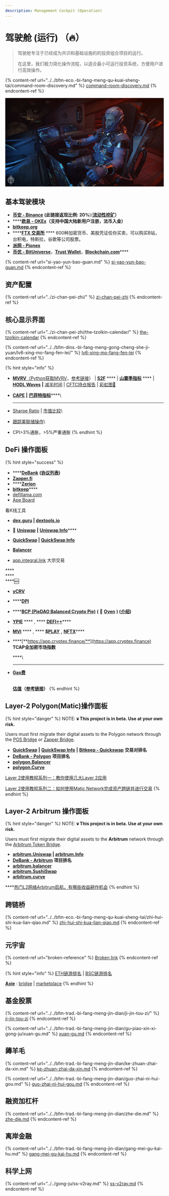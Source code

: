 ```yaml
---
description: Management Cockpit (Operation)
---
```


# 驾驶舱 (运行) （🔥）

> 驾驶舱专注于已经成为共识和基础设施的的投资组合项目的运行。
>
> 在这里，我们极力简化操作流程，以适合最小可运行投资系统，方便用户进行高效操作。

{% content-ref url="../../bfm-eco.-bi-fang-meng-qu-kuai-sheng-tai/command-room-discovery.md" %}
[command-room-discovery.md](../../bfm-eco.-bi-fang-meng-qu-kuai-sheng-tai/command-room-discovery.md)
{% endcontent-ref %}

![](<../../.gitbook/assets/image (57).png>)

## 基本驾驶模块

* [**币安 - Binance**](https://accounts.binancezh.cz/zh-CN/register?ref=H7ZMPFPE) **(此链接返现比例: 20%**)([**流动性挖矿**](https://www.binance.com/zh-CN/swap/liquidity)**）**
* ****[**欧易 - OKEx**](https://www.ouyi.fit/join/3626787447)**（支持中国大陆新用户注册，法币入金）**
* ****[**bitkeep.org**](https://bitkeep.org/zh/index.html)****
* ****[**FTX 交易所**](https://ftx.com/#a=45676115) **** 600种加密货币、美股凭证任你买卖，可以购买B站，台积电，特斯拉，谷歌等公司股票。
* ****[**派网 - Pionex**](https://www.pionex.cc/zh-CN/sign/ref/NxwM4W0S)****
* [**币优 - BitUniverse**](https://www.bituniverse.org/zh-CN/index.html)，[**Trust Wallet**](https://trustwallet.com)，[**Blockchain.com**](https://www.blockchain.com/wallet)****

{% content-ref url="si-yao-yun-bao-guan.md" %}
[si-yao-yun-bao-guan.md](si-yao-yun-bao-guan.md)
{% endcontent-ref %}

## 资产配置

{% content-ref url="../zi-chan-pei-zhi/" %}
[zi-chan-pei-zhi](../zi-chan-pei-zhi/)
{% endcontent-ref %}

## 核心显示界面

{% content-ref url="../zi-chan-pei-zhi/the-tzolkin-calendar/" %}
[the-tzolkin-calendar](../zi-chan-pei-zhi/the-tzolkin-calendar/)
{% endcontent-ref %}

{% content-ref url="../../bfm-dins.-bi-fang-meng-gong-cheng-she-ji-yuan/lv6-xing-mo-fang-fen-lei/" %}
[lv6-xing-mo-fang-fen-lei](../../bfm-dins.-bi-fang-meng-gong-cheng-she-ji-yuan/lv6-xing-mo-fang-fen-lei/)
{% endcontent-ref %}

{% hint style="info" %}
* [**MVRV**](https://www.blockchain.com/charts/mvrv)[（](https://www.jianshu.com/p/f6992e6c6ea6)[Python获取MVRV](https://coinmetrics.io/newdata/split/btc\_CapMVRVCur.txt)，[参考链接](https://www.jianshu.com/p/f6992e6c6ea6)）  |  [**S2F**](https://www.qkl123.com/data/s2f/btc)  ****  |  [**山寨季指标**](https://www.blockchaincenter.net/altcoin-season-index/)  ****  |  [**HODL Waves**](https://unchained-capital.com/hodlwaves/)  **|**  [减半时间](https://www.qkl123.com/data/halve/btc)  |  [CFTC持仓报告](https://www.tradingster.com/cot/futures/fin/133741)  |  [彩虹图🌈](https://www.blockchaincenter.net/bitcoin-rainbow-chart/)
* [**CAPE**](https://www.gurufocus.cn/indicator/shiller\_pe)   **|**  [**巴菲特指标**](https://www.gurufocus.cn/indicator/buffett-market-valuation)****\
  ****
* [Sharpe Ratio](https://charts.woobull.com/bitcoin-risk-adjusted-return/)  |  [市值比较](https://assetdash.com/?all=true)\

* [跟踪美联储操作](https://robo.datayes.com/v2/landing/monitor\_detail?slotId=243342)\

* CPI>3%通胀，>5%严重通胀
{% endhint %}

## &#x20;**DeFi 操作面板**

{% hint style="success" %}
* ****[**DeBank**](https://debank.com/swap) **(**[**协议列表**](https://debank.com/projects)**)**
* [**Zapper.fi**](https://www.zapper.fi)
* ****[**Zerion**](https://app.zerion.io/exchange)
* [**bitkeep**](https://bitkeep.org/zh/index.html)****
* [defillama.com](https://defillama.com)
* [Ape Board](https://apeboard.finance)



看K线工具

* ****[**dex.guru**](https://dex.guru) **|** [**dextools.io**](https://www.dextools.io/app/)****



* **🦄️** [**Uniswap**](https://app.uniswap.org)  **|**  [**Uniswap Info**](https://info.uniswap.org)****
* ****[**QuickSwap**](https://quickswap.exchange/#/swap)  **|**  [**QuickSwap Info**](https://info.quickswap.exchange)****
* ****[**Balancer**](https://app.balancer.fi)****
* [app.integral.link](https://app.integral.link/swap) 大宗交易

****\
****\
****🆕

* ****[**yCRV**](https://docs.dfi.money/#/zh-cn/buy-tokens?id=\_5-ycrv%e5%85%91%e6%8d%a2)****
* ****[**DPI**](https://www.indexcoop.com/dpi)
* ****[**BCP (PieDAO Balanced Crypto Pie)**](https://pools.piedao.org/#/pie/0xe4f726adc8e89c6a6017f01eada77865db22da14) **(** 🥧 [**Oven**](https://pools.piedao.org/#/oven) **) (**[**介绍**](https://medium.com/piedao/announcing-balanced-crypto-pie-bcp-btc-eth-and-defi-7a2423c5d94e)**)**
* [**YPIE**](https://pools.piedao.org/#/pie/0x17525e4f4af59fbc29551bc4ece6ab60ed49ce31)  ****  ,  ****  [**DEFI++**](https://pools.piedao.org/#/pie/0x8d1ce361eb68e9e05573443c407d4a3bed23b033)****
* [**MVI**](https://app.zerion.io/invest/asset/MVI-0x72e364f2abdc788b7e918bc238b21f109cd634d7)  ****  , **** [**$PLAY**](https://app.zerion.io/invest/asset/PLAY-0x33e18a092a93ff21ad04746c7da12e35d34dc7c4)  **,**  [**NFTX**](https://app.zerion.io/invest/asset/NFTX-0x87d73e916d7057945c9bcd8cdd94e42a6f47f776)****
*   ****[**https://app.cryptex.finance/**](https://app.cryptex.finance) **TCAP全加密市场指数**

    ****\
    ****
*   ****[**Gas费**](https://gasnow.sparkpool.com)****

    \
    [**估值**](https://terminal.tokenterminal.com/dashboard/Dapps)**（**[**参考链接**](https://www.chainnews.com/articles/649261412781.htm)**）**
{% endhint %}

## Layer-2 Polygon(Matic)操作面板

{% hint style="danger" %}
NOTE: **💀 This project is in beta. Use at your own risk.**&#x20;

Users must first migrate their digital assets to the Polygon network through the [POS Bridge](https://wallet.matic.network/bridge) or [Zapper Bridge](https://zapper.fi/bridge).&#x20;

* [**QuickSwap**](https://quickswap.exchange/#/swap)  **|**  [**QuickSwap Info**](https://info.quickswap.exchange) **|** [**Bitkeep - Quickswap**](https://bitkeep.org/defi.html) **交易对排名**
* [**DeBank - Polygon**](https://debank.com/projects?chain=matic) **项目排名**
* ****[**polygon.Balancer**](https://polygon.balancer.fi)****
* ****[**polygon.Curve**](https://polygon.curve.fi)****

[Layer 2使用教程系列一：教你使用几大Layer 2应用](https://www.theblockbeats.com/news/21604)

[Layer 2使用教程系列二：如何使用Matic Network完成资产跨链并进行交易](https://www.theblockbeats.com/news/22403)
{% endhint %}

## Layer-2 Arbitrum 操作面板

{% hint style="danger" %}
NOTE: **💀 This project is in beta. Use at your own risk.**&#x20;

Users must first migrate their digital assets to the **Arbitrum** network through the [Arbitrum Token Bridge](https://bridge.arbitrum.io).&#x20;

* ****[**arbitrum.Uniswap**](https://app.uniswap.org/#/swap)  **|**  [**arbitrum.Info**](https://info.uniswap.org/#/arbitrum/)****
* [**DeBank - Arbitrum**](https://debank.com/projects?chain=arb) **项目排名**
* ****[**arbitrum.balancer**](https://arbitrum.balancer.fi)****
* ****[**arbitrum.SushiSwap**](https://app.sushi.com/zh\_CN)****
* ****[**arbitrum.curve**](https://arbitrum.curve.fi)****

****[热门L2网络Arbitrum启航，有哪些收益耕作机会](https://www.chainnews.com/articles/294841654081.htm)
{% endhint %}

## 跨链桥

{% content-ref url="../../bfm-eco.-bi-fang-meng-qu-kuai-sheng-tai/zhi-hui-shi-kua-lian-qiao.md" %}
[zhi-hui-shi-kua-lian-qiao.md](../../bfm-eco.-bi-fang-meng-qu-kuai-sheng-tai/zhi-hui-shi-kua-lian-qiao.md)
{% endcontent-ref %}

## 元宇宙

{% content-ref url="broken-reference" %}
[Broken link](broken-reference)
{% endcontent-ref %}

{% hint style="info" %}
[ETH链游排名](https://dappradar.com/rankings/protocol/ethereum/category/games) | [BSC链游排名](https://dappradar.com/rankings/protocol/binance-smart-chain/category/games)

[**Axie**](https://axieinfinity.com) : [bridge](https://bridge.axieinfinity.com) | [marketplace](https://marketplace.axieinfinity.com)
{% endhint %}

## 基金股票

{% content-ref url="../../bfm-trad.-bi-fang-meng-jin-dian/ji-jin-tou-zi/" %}
[ji-jin-tou-zi](../../bfm-trad.-bi-fang-meng-jin-dian/ji-jin-tou-zi/)
{% endcontent-ref %}

{% content-ref url="../../bfm-trad.-bi-fang-meng-jin-dian/gu-piao-xin-xi-gong-ju/xuan-gu.md" %}
[xuan-gu.md](../../bfm-trad.-bi-fang-meng-jin-dian/gu-piao-xin-xi-gong-ju/xuan-gu.md)
{% endcontent-ref %}

## 薅羊毛

{% content-ref url="../../bfm-trad.-bi-fang-meng-jin-dian/ke-zhuan-zhai-da-xin.md" %}
[ke-zhuan-zhai-da-xin.md](../../bfm-trad.-bi-fang-meng-jin-dian/ke-zhuan-zhai-da-xin.md)
{% endcontent-ref %}

{% content-ref url="../../bfm-trad.-bi-fang-meng-jin-dian/guo-zhai-ni-hui-gou.md" %}
[guo-zhai-ni-hui-gou.md](../../bfm-trad.-bi-fang-meng-jin-dian/guo-zhai-ni-hui-gou.md)
{% endcontent-ref %}

## 融资加杠杆

{% content-ref url="../../bfm-trad.-bi-fang-meng-jin-dian/zhe-die.md" %}
[zhe-die.md](../../bfm-trad.-bi-fang-meng-jin-dian/zhe-die.md)
{% endcontent-ref %}

## 离岸金融

{% content-ref url="../../bfm-trad.-bi-fang-meng-jin-dian/gang-mei-gu-kai-hu.md" %}
[gang-mei-gu-kai-hu.md](../../bfm-trad.-bi-fang-meng-jin-dian/gang-mei-gu-kai-hu.md)
{% endcontent-ref %}

## 科学上网

{% content-ref url="../../gong-ju/ss-v2ray.md" %}
[ss-v2ray.md](../../gong-ju/ss-v2ray.md)
{% endcontent-ref %}
